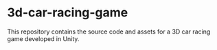 # 3d-car-racing-game
This repository contains the source code and assets for a 3D car racing game developed in Unity. 
